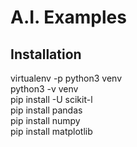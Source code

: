 A.I. Examples
=

Installation
-

virtualenv -p python3 venv<br />
python3 -v venv<br />
pip install -U scikit-l<br />
pip install pandas<br />
pip install numpy<br />
pip install matplotlib<br />
